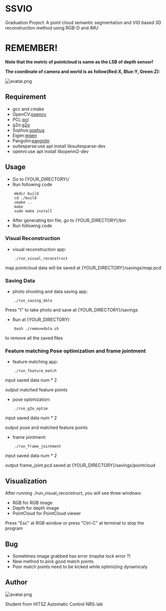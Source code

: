 # SSVIO
Graduation Project: A point cloud semantic segmentation and VIO based 3D reconstruction method using RGB-D and IMU

# REMEMBER!
**Note that the metric of pointcloud is same as the LSB of depth sensor!**

**The coordinate of camera and world is as follow(Red:X, Blue:Y, Green:Z):**

![avatar.png](https://github.com/StarRealMan/SSVIO/blob/main/coordinate.png?raw=true)

## Requirement
* gcc and cmake
* OpenCV:[opencv](https://opencv.org/)
* PCL:[pcl](https://pointclouds.org/)
* g2o:[g2o](https://github.com/RainerKuemmerle/g2o)
* Sophus:[sophus](hhttps://github.com/strasdat/Sophus)
* Eigen:[eigen](http://eigen.tuxfamily.org/index.php?title=Main_Page)
* Pangolin:[pangolin](https://github.com/stevenlovegrove/Pangolin)
* suitesparse:use apt install libsuitesparse-dev
* openni:use apt install libopenni2-dev

## Usage
* Go to {YOUR_DIRECTORY}/
* Run following code
```
    mkdir build
    cd ./build
    cmake ..
    make
    sudo make install
```
* After generating bin file, go to {YOUR_DIRECTORY}/bin
* Run following code

### Visual Reconstruction
* visual reconstruction app:
```
    ./run_visual_reconstruct
```
map pointcloud data will be saved at {YOUR_DIRECTORY}/savings/map.pcd
### Saving Data
* photo shooting and data saving app:
```
    ./run_saving_data
```
Press "t" to take photo and save at {YOUR_DIRECTORY}/savings

* Run at {YOUR_DIRECTORY}
```
    bash ./removedata.sh
```
to remove all the saved files

### Feature matching Pose optimization and frame jointment
* feature matching app:
```
    ./run_feature_match
```
input saved data num * 2

output matched feature points

* pose optimization:
```
    ./run_g2o_optim
```
input saved data num * 2

output pose and matched feature points

* frame jointment:
```
    ./run_frame_jointment
```
input saved data num * 2

output frame_joint.pcd saved at  {YOUR_DIRECTORY}/savings/pointcloud

## Visualization
After running ./run_visual_reconstruct, you will see three windows:
* RGB for RGB image
* Depth for depth image
* PointCloud for PointCloud viewer

Press "Esc" at RGB window or press "Ctrl-C" at terminal to stop the program

## Bug
* Sometimes image grabbed has error (maybe lock error ?)
* New method to pick good match points
* Poor match points need to be kicked while optimizing dynamicaly



## Author

![avatar.png](https://github.com/StarRealMan/SSVIO/blob/main/avatar.png?raw=true)

Student from HITSZ Automatic Control NRS-lab